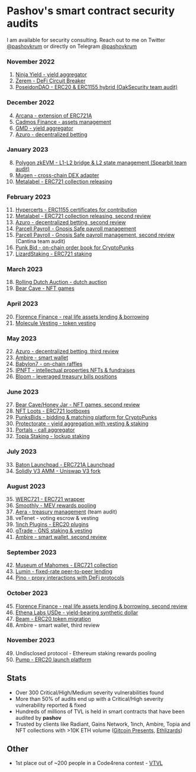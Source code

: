 # Pashov's smart contract security audits

I am available for security consulting. Reach out to me on Twitter [@pashovkrum](https://twitter.com/pashovkrum) or directly on Telegram [@pashovkrum](https://t.me/pashovkrum)

### November 2022

1. [Ninja Yield - yield aggregator](solo/pdf/NinjaYielder-security-review.pdf)
2. [Zerem - DeFi Circuit Breaker](solo/pdf/Zerem-security-review.pdf)
3. [PoseidonDAO - ERC20 & ERC1155 hybrid (OakSecurity team audit)](https://github.com/solidified-platform/audits/blob/master/Audit%20Report%20-%20Poseidon%20DAO%20%5B09.12.2022%5D.pdf)

### December 2022

4. [Arcana - extension of ERC721A](solo/pdf/Arcana-security-review.pdf)
5. [Cadmos Finance - assets management](solo/pdf/CadmosFinance-security-review.pdf)
6. [GMD - yield aggregator](solo/pdf/GMD-security-review.pdf)
7. [Azuro - decentralized betting](solo/pdf/Azuro-security-review.pdf)

### January 2023

8. [Polygon zkEVM - L1-L2 bridge & L2 state management (Spearbit team audit)](https://github.com/0xPolygonHermez/zkevm-contracts/blob/main/audits/zkEVM-bridge-Spearbit-27-March.pdf)
9. [Mugen - cross-chain DEX adapter](solo/pdf/Mugen-security-review.pdf)
10. [Metalabel - ERC721 collection releasing](solo/pdf/Metalabel-security-review.pdf)

### February 2023

11. [Hypercerts - ERC1155 certificates for contribution](solo/pdf/Hypercerts-security-review.pdf)
12. [Metalabel - ERC721 collection releasing, second review](solo/pdf/Metalabel-second-security-review.pdf)
13. [Azuro - decentralized betting, second review](solo/pdf/Azuro-second-security-review.pdf)
14. [Parcell Payroll - Gnosis Safe payroll management](solo/pdf/ParcelPayroll-security-review.pdf)
15. [Parcell Payroll - Gnosis Safe payroll management, second review](https://cantina.xyz/portfolio/cantina_parcel_feb2023.pdf) (Cantina team audit)
16. [Punk Bid - on-chain order book for CryptoPunks](solo/pdf/PunkBid-security-review.pdf)
17. [LizardStaking - ERC721 staking](solo/pdf/LizardStarking-security-review.pdf)

### March 2023

18. [Rolling Dutch Auction - dutch auction](solo/pdf/RollingDutchAuction-security-review.pdf)
19. [Bear Cave - NFT games](solo/pdf/BearCave-security-review.pdf)

### April 2023

20. [Florence Finance - real life assets lending & borrowing](solo/pdf/FlorenceFinance-security-review.pdf)
21. [Molecule Vesting - token vesting](solo/pdf/MoleculeVesting-security-review.pdf)

### May 2023

22. [Azuro - decentralized betting, third review](solo/pdf/Azuro-third-security-review.pdf)
23. [Ambire - smart wallet](solo/pdf/Ambire-security-review.pdf)
24. [Babylon7 - on-chain raffles](solo/pdf/Babylon7-security-review.pdf)
25. [IPNFT - intellectual properties NFTs & fundraises](solo/pdf/IPNFT-security-review.pdf)
26. [Bloom - leveraged treasury bills positions](solo/pdf/Bloom-security-review.pdf)

### June 2023

27. [Bear Cave/Honey Jar - NFT games, second review](solo/pdf/BearCave-second-security-review.pdf)
28. [NFT Loots - ERC721 lootboxes](solo/pdf/NFTLoots-security-review.pdf)
29. [PunksBids - bidding & matching platform for CryptoPunks](solo/pdf/PunksBids-security-review.pdf)
30. [Protectorate - yield aggregation with vesting & staking](solo/pdf/Protectorate-security-review.pdf)
31. [Portals - call aggregator](solo/pdf/Portals-security-review.pdf)
32. [Topia Staking - lockup staking](solo/pdf/TopiaStaking-security-review.pdf)

### July 2023

33. [Baton Launchpad - ERC721A Launchpad](solo/pdf/BatonLaunchpad-security-review.pdf)
34. [Solidly V3 AMM - Uniswap V3 fork](solo/pdf/SolidlyV3AMM-security-review.pdf)

### August 2023

35. [WERC721 - ERC721 wrapper](solo/pdf/WERC721-security-review.pdf)
36. [Smoothly - MEV rewards pooling](solo/pdf/Smoothly-security-review.pdf)
37. [Aera - treasury management](https://878631352-files.gitbook.io/~/files/v0/b/gitbook-x-prod.appspot.com/o/spaces%2FAXweUiymNuYupkbgnMkB%2Fuploads%2F2ITFsOQUi0TISRkodvTF%2FAera-Spearbit-Security-Review-Aug2023.pdf?alt=media&token=196c1e13-7494-4246-8d8c-15ffa4f50d10) (team audit)
38. veTenet - voting escrow & vesting
39. [1inch Plugins - ERC20 plugins](solo/pdf/1inchTokenPlugins-security-review.pdf)
40. [gTrade - GNS staking & vesting](solo/pdf/gTrade-security-review.pdf)
41. [Ambire - smart wallet, second review](solo/pdf/Ambire-second-security-review.pdf)

### September 2023

42. [Museum of Mahomes - ERC721 collection](solo/pdf/MuseumOfMahomes-security-review.pdf)
43. [Lumin - fixed-rate peer-to-peer lending](solo/pdf/Lumin-security-review.pdf)
44. [Pino - proxy interactions with DeFi protocols](solo/pdf/Pino-security-review.pdf)

### October 2023

45. [Florence Finance - real life assets lending & borrowing, second review](solo/pdf/FlorenceFinance-second-security-review.pdf)
46. [Ethena Labs USDe - yield-bearing synthetic dollar](solo/pdf/Ethena-security-review.pdf)
47. [Beam - ERC20 token migration](solo/pdf/Beam-security-review.pdf)
48. Ambire - smart wallet, third review

### November 2023

49. Undisclosed protocol - Ethereum staking rewards pooling
50. [Pump - ERC20 launch platform](solo/pdf/Pump-security-review.pdf)

## Stats

- Over 300 Critical/High/Medium severity vulnerabilities found
- More than 50% of audits end up with a Critical/High severity vulnerability reported & fixed
- Hundreds of millions of TVL is held in smart contracts that have been audited by **pashov**
- Trusted by clients like Radiant, Gains Network, 1inch, Ambire, Topia and NFT collections with >10K ETH volume ([Gitcoin Presents](https://opensea.io/collection/gitcoin-presents), [Ethlizards](https://opensea.io/collection/ethlizards/activity))

## Other

- 1st place out of ~200 people in a Code4rena contest - [VTVL](https://code4rena.com/contests/2022-09-vtvl-contest)
